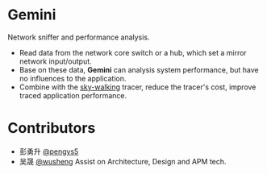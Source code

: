 # Gemini
Network sniffer and performance analysis.

* Read data from the network core switch or a hub, which set a mirror network input/output.
* Base on these data, **Gemini** can analysis system performance, but have no influences to the application.
* Combine with the [sky-walking](https://github.com/wu-sheng/sky-walking) tracer, reduce the tracer's cost, improve traced application performance.

# Contributors
* 彭勇升 [@pengys5](https://github.com/pengys5)
* 吴晟 [@wusheng](https://github.com/wu-sheng)  Assist on Architecture, Design and APM tech.
